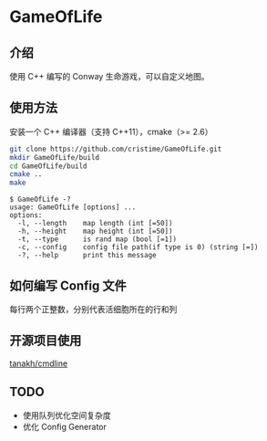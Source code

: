 # GameOfLife

## 介绍
使用 C++ 编写的 Conway 生命游戏，可以自定义地图。

## 使用方法
安装一个 C++ 编译器（支持 C++11），cmake（>= 2.6）
```bash
git clone https://github.com/cristime/GameOfLife.git
mkdir GameOfLife/build
cd GameOfLife/build
cmake ..
make
```
```
$ GameOfLife -?
usage: GameOfLife [options] ...
options:
  -l, --length    map length (int [=50])
  -h, --height    map height (int [=50])
  -t, --type      is rand map (bool [=1])
  -c, --config    config file path(if type is 0) (string [=])
  -?, --help      print this message
```

## 如何编写 Config 文件
每行两个正整数，分别代表活细胞所在的行和列

## 开源项目使用
<a href="https://github.com/tanakh/cmdline">tanakh/cmdline</a>

## TODO
* 使用队列优化空间复杂度
* 优化 Config Generator